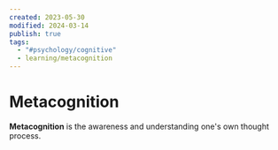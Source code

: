 ```yaml
---
created: 2023-05-30
modified: 2024-03-14
publish: true
tags:
  - "#psychology/cognitive"
  - learning/metacognition
---
```


# Metacognition
**Metacognition** is the awareness and understanding one's own thought process.